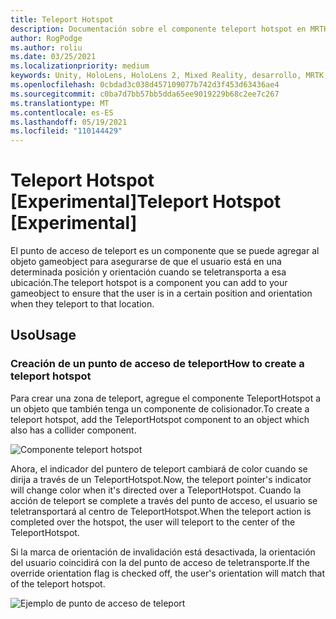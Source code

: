 ```yaml
---
title: Teleport Hotspot
description: Documentación sobre el componente teleport hotspot en MRTK
author: RogPodge
ms.author: roliu
ms.date: 03/25/2021
ms.localizationpriority: medium
keywords: Unity, HoloLens, HoloLens 2, Mixed Reality, desarrollo, MRTK, sistema Teleport, zona de teleport
ms.openlocfilehash: 0cbdad3c038d457109077b742d3f453d63436ae4
ms.sourcegitcommit: c0ba7d7bb57bb5dda65ee9019229b68c2ee7c267
ms.translationtype: MT
ms.contentlocale: es-ES
ms.lasthandoff: 05/19/2021
ms.locfileid: "110144429"
---
```

# <a name="teleport-hotspot-experimental"></a><span data-ttu-id="646c2-104">Teleport Hotspot [Experimental]</span><span class="sxs-lookup"><span data-stu-id="646c2-104">Teleport Hotspot [Experimental]</span></span>

<span data-ttu-id="646c2-105">El punto de acceso de teleport es un componente que se puede agregar al objeto gameobject para asegurarse de que el usuario está en una determinada posición y orientación cuando se teletransporta a esa ubicación.</span><span class="sxs-lookup"><span data-stu-id="646c2-105">The teleport hotspot is a component you can add to your gameobject to ensure that the user is in a certain position and orientation when they teleport to that location.</span></span>

## <a name="usage"></a><span data-ttu-id="646c2-106">Uso</span><span class="sxs-lookup"><span data-stu-id="646c2-106">Usage</span></span>

### <a name="how-to-create-a-teleport-hotspot"></a><span data-ttu-id="646c2-107">Creación de un punto de acceso de teleport</span><span class="sxs-lookup"><span data-stu-id="646c2-107">How to create a teleport hotspot</span></span>

<span data-ttu-id="646c2-108">Para crear una zona de teleport, agregue el componente TeleportHotspot a un objeto que también tenga un componente de colisionador.</span><span class="sxs-lookup"><span data-stu-id="646c2-108">To create a teleport hotspot, add the TeleportHotspot component to an object which also has a collider component.</span></span> 

![Componente teleport hotspot](../images/teleport/TeleportHotspotComponent.png)

<span data-ttu-id="646c2-110">Ahora, el indicador del puntero de teleport cambiará de color cuando se dirija a través de un TeleportHotspot.</span><span class="sxs-lookup"><span data-stu-id="646c2-110">Now, the teleport pointer's indicator will change color when it's directed over a TeleportHotspot.</span></span> <span data-ttu-id="646c2-111">Cuando la acción de teleport se complete a través del punto de acceso, el usuario se teletransportará al centro de TeleportHotspot.</span><span class="sxs-lookup"><span data-stu-id="646c2-111">When the teleport action is completed over the hotspot, the user will teleport to the center of the TeleportHotspot.</span></span>

<span data-ttu-id="646c2-112">Si la marca de orientación de invalidación está desactivada, la orientación del usuario coincidirá con la del punto de acceso de teletransporte.</span><span class="sxs-lookup"><span data-stu-id="646c2-112">If the override orientation flag is checked off, the user's orientation will match that of the teleport hotspot.</span></span>

![Ejemplo de punto de acceso de teleport](../images/teleport/TeleportHotspotExample.gif)
